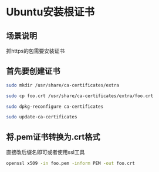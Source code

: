 # Ubuntu安装根证书

## 场景说明
抓https的包需要安装证书

## 首先要创建证书

```sh
sudo mkdir /usr/share/ca-certificates/extra
```

```sh
sudo cp foo.crt /usr/share/ca-certificates/extra/foo.crt
```

```sh
sudo dpkg-reconfigure ca-certificates
```

```sh
sudo update-ca-certificates
```

## 将.pem证书转换为.crt格式

直接改后缀名即可或者使用ssl工具

```sh
openssl x509 -in foo.pem -inform PEM -out foo.crt
```